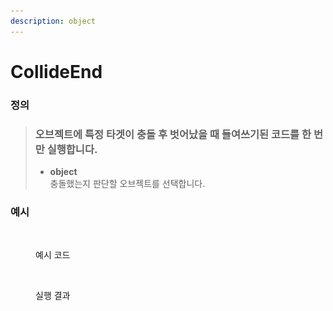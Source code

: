 ```yaml
---
description: object
---
```


# CollideEnd

### 정의

> ### 오브젝트에 특정 타겟이 충돌 후 벗어났을 때 들여쓰기된 코드를 한 번만 실행합니다.
>
> * **object**\
>   충돌했는지 판단할 오브젝트를 선택합니다.

### 예시

<figure><img src="../../../.gitbook/assets/스크린샷 2022-12-26 오후 6.25.08.png" alt=""><figcaption><p>예시 코드</p></figcaption></figure>

<figure><img src="../../../.gitbook/assets/화면_기록_2022-12-26_오후_6_26_50_AdobeExpress.gif" alt=""><figcaption><p>실행 결과</p></figcaption></figure>

